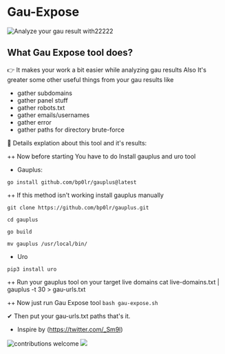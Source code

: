 # Gau-Expose  
  ![Analyze your gau result with22222](https://user-images.githubusercontent.com/78614799/160250487-d6efb315-5c51-4094-a2b3-ae45e523c19f.png)

## What Gau Expose tool does?
👉 It makes your work a bit easier while analyzing gau results Also It's greater some other useful things from your gau results like

* gather subdomains
* gather panel stuff
* gather robots.txt
* gather emails/usernames
* gather error
* gather paths for directory brute-force

🎯 Details explation about this tool and it's results:

++ Now before starting You have to do
Install gauplus and uro tool

* Gauplus: 

``go install github.com/bp0lr/gauplus@latest``

++ If this method isn't working install gauplus manually

``git clone https://github.com/bp0lr/gauplus.git``

``cd gauplus``

``go build``

``mv gauplus /usr/local/bin/``

* Uro

`pip3 install uro`

++ Run your gauplus tool on your target live domains
cat live-domains.txt | gauplus -t 30 > gau-urls.txt

++ Now just run Gau Expose tool
`bash gau-expose.sh`

✔ Then put your gau-urls.txt paths that's it.

* Inspire by (https://twitter.com/_Sm9l)

![contributions welcome](https://img.shields.io/badge/contributions-welcome-brighteen.svg?style=flat) <a href="https://twitter.com/tamimhasan404">
    <img src="https://img.shields.io/badge/author-@tamimhasan404-orange.svg?style=square&logo=twitter">
  </a>
